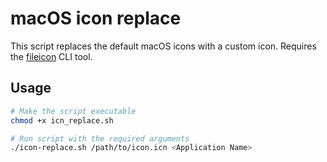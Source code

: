 # macOS icon replace

This script replaces the default macOS icons with a custom icon. Requires the [fileicon]() CLI tool.

## Usage

```bash
# Make the script executable
chmod +x icn_replace.sh

# Run script with the required arguments
./icon-replace.sh /path/to/icon.icn <Application Name>
```
